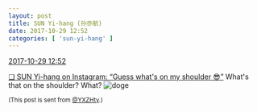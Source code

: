 ```yaml
---
layout: post
title: SUN Yi-hang (孙亦航)
date: 2017-10-29 12:52
categories: [ 'sun-yi-hang' ]
---
```


<div class="weibo-info">
  <a href="http://weibo.com/2565158051/FsBqfd2zc">2017-10-29 12:52</a>
</div>

[❏ SUN Yi-hang on Instagram: “Guess what's on my shoulder 😎”](https://instagram.com/p/Ba0a8d6DlSf/) What's that on the shoulder? What? ![doge](http://img.t.sinajs.cn/t4/appstyle/expression/ext/normal/b6/doge_org.gif)

<!-- more -->

<small>(This post is sent from [@YXZHty](http://weibo.com/2565158051).)</small>

